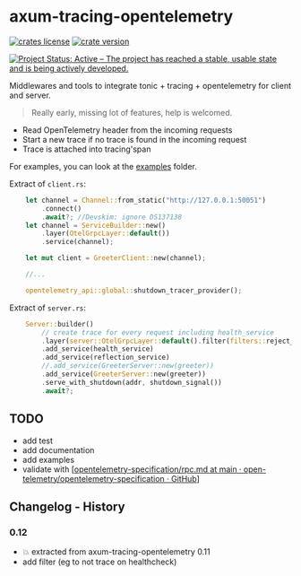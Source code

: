 # axum-tracing-opentelemetry

[![crates license](https://img.shields.io/crates/l/tonic-tracing-opentelemetry.svg)](http://creativecommons.org/publicdomain/zero/1.0/)
[![crate version](https://img.shields.io/crates/v/tonic-tracing-opentelemetry.svg)](https://crates.io/crates/tonic-tracing-opentelemetry)

[![Project Status: Active – The project has reached a stable, usable state and is being actively developed.](https://www.repostatus.org/badges/latest/active.svg)](https://www.repostatus.org/#active)

Middlewares and tools to integrate tonic + tracing + opentelemetry for client and server.

> Really early, missing lot of features, help is welcomed.

- Read OpenTelemetry header from the incoming requests
- Start a new trace if no trace is found in the incoming request
- Trace is attached into tracing'span

For examples, you can look at the [examples](https://github.com/davidB/tracing-opentelemetry-instrumentation-sdk/examples/) folder.

Extract of `client.rs`:

```rust
    let channel = Channel::from_static("http://127.0.0.1:50051")
        .connect()
        .await?; //Devskim: ignore DS137138
    let channel = ServiceBuilder::new()
        .layer(OtelGrpcLayer::default())
        .service(channel);

    let mut client = GreeterClient::new(channel);

    //...

    opentelemetry_api::global::shutdown_tracer_provider();
```

Extract of `server.rs`:

```rust
    Server::builder()
        // create trace for every request including health_service
        .layer(server::OtelGrpcLayer::default().filter(filters::reject_healthcheck))
        .add_service(health_service)
        .add_service(reflection_service)
        //.add_service(GreeterServer::new(greeter))
        .add_service(GreeterServer::new(greeter))
        .serve_with_shutdown(addr, shutdown_signal())
        .await?;
```

## TODO

- add test
- add documentation
- add examples
- validate with [[opentelemetry-specification/rpc.md at main · open-telemetry/opentelemetry-specification · GitHub](https://github.com/open-telemetry/opentelemetry-specification/blob/main/specification/trace/semantic_conventions/rpc.md#grpc)]

## Changelog - History

### 0.12

- 💥 extracted from axum-tracing-opentelemetry 0.11
- add filter (eg to not trace on healthcheck)
